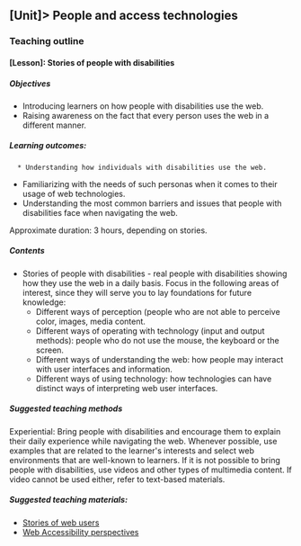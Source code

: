 ## [Unit]> People and access technologies

### Teaching outline

#### [Lesson]: Stories of people with disabilities

##### Objectives

  * Introducing learners on how people with disabilities use the web. 
  * Raising awareness on the fact that every person uses the web in a different manner.

##### Learning outcomes:
	  * Understanding how individuals with disabilities use the web. 
  * Familiarizing with the needs of such personas when it comes to their usage of web technologies.
  * Understanding the most common barriers and issues that people with disabilities face when navigating the web.

Approximate duration: 3 hours, depending on stories.

##### Contents
  * Stories of people with disabilities - real people with disabilities showing how they use the web in a daily basis. Focus in the following areas of interest, since they will serve you to lay foundations for future knowledge:
    * Different ways of perception (people who are not able to perceive color, images, media content.
    * Different ways of operating with technology (input and output methods): people who do not use the mouse, the keyboard or the screen.
    * Different ways of understanding the web: how people may interact with user interfaces and information.  
    * Different ways  of using technology: how technologies can have distinct ways of interpreting web user interfaces.

##### Suggested teaching methods 
Experiential: Bring people with disabilities and encourage them to explain their daily experience while navigating the web. Whenever possible, use examples that are related to the learner's interests and select web environments that are well-known to learners. If it is not possible to bring people with disabilities, use videos and other types of multimedia content. If video cannot be used either, refer to text-based materials.

##### Suggested teaching materials:
  * <a href="https://www.w3.org/WAI/people-use-web/user-stories/">Stories of web users</a>
  * <a href="https://www.w3.org/WAI/perspective-videos//">Web Accessibility perspectives</a>
    

